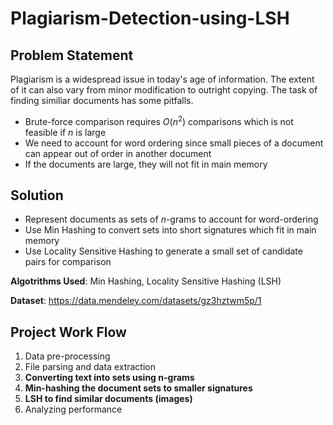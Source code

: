 # Plagiarism-Detection-using-LSH

## Problem Statement

Plagiarism is a widespread issue in today's age of information. The extent of it can also vary from minor modification to outright copying. The task of finding similiar documents has some pitfalls.

* Brute-force comparison requires $O(n^2)$ comparisons which is not feasible if $n$ is large
* We need to account for word ordering since small pieces of a document can appear out of order in another document
* If the documents are large, they will not fit in main memory

## Solution

* Represent documents as sets of $n$-grams to account for word-ordering
* Use Min Hashing to convert sets into short signatures which fit in main memory
* Use Locality Sensitive Hashing to generate a small set of candidate pairs for comparison

**Algotrithms Used**:  Min Hashing, Locality Sensitive Hashing (LSH)

**Dataset**: https://data.mendeley.com/datasets/gz3hztwm5p/1

## Project Work Flow

1. Data pre-processing
2. File parsing and data extraction
3. **Converting text into sets using n-grams**
4. **Min-hashing the document sets to smaller signatures**
5. **LSH to find similar documents (images)**
6. Analyzing performance
